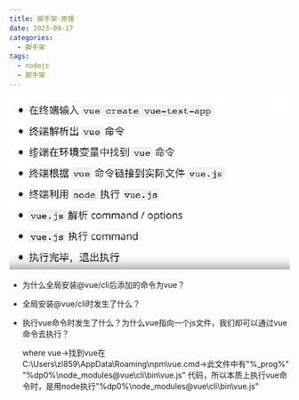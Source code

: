 ```yaml
---
title: 脚手架-原理
date: 2023-09-17
categories:
  - 脚手架
tags:
  - nodejs
  - 脚手架
---
```


![](/imgs/脚手架/原理-1.png)

- 为什么全局安装@vue/cli后添加的命令为vue？
- 全局安装@vue/cli时发生了什么？
- 执行vue命令时发生了什么？为什么vue指向一个js文件，我们却可以通过vue命令去执行？

    where vue→找到vue在C:\Users\zl859\AppData\Roaming\npm\vue.cmd→此文件中有"%_prog%"  "%dp0%\node_modules\@vue\cli\bin\vue.js" 代码，所以本质上执行vue命令时，是用node执行"%dp0%\node_modules\@vue\cli\bin\vue.js"